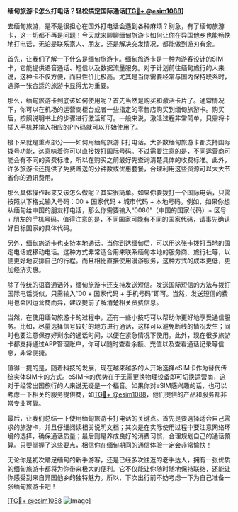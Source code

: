 **缅甸旅游卡怎么打电话？轻松搞定国际通话[[TG💪+ @esim1088](https://t.me/s/esim1088)]**

去缅甸旅游，是不是很担心在国外打电话会遇到各种麻烦？别急，有了缅甸旅游卡，这一切都不再是问题！今天就来聊聊缅甸旅游卡如何让你在异国他乡也能畅快地打电话，无论是联系家人、朋友，还是解决突发情况，都能做到游刃有余。

首先，让我们了解一下什么是缅甸旅游卡。缅甸旅游卡是一种为游客设计的SIM卡，它能提供语音通话、短信以及数据流量服务。对于计划前往缅甸旅行的人来说，这种卡不仅方便，而且性价比极高。尤其是当你需要经常与国内保持联系时，选择一张合适的旅游卡显得尤为重要。

那么，缅甸旅游卡到底该如何使用呢？首先当然是购买和激活卡片了。通常情况下，你可以在机场的运营商柜台或者一些指定的零售店购买到缅甸旅游卡。购买后，按照说明书上的步骤进行激活即可。一般来说，激活过程非常简单，只需将卡插入手机并输入相应的PIN码就可以开始使用了。

接下来就是重点部分——如何用缅甸旅游卡打电话。大多数缅甸旅游卡都支持国际拨号功能，这意味着你可以直接拨打国际号码。不过需要注意的是，不同运营商可能会有不同的资费标准，所以在购买之前最好先查询清楚具体的收费标准。此外，许多旅游卡还提供了免费赠送的分钟数或优惠套餐，合理利用这些资源可以大大节省你的通讯费用。

那么具体操作起来又该怎么做呢？其实很简单。如果你要拨打一个国际电话，只需按照以下格式输入号码：00 + 国家代码 + 城市代码 + 本地号码。例如，如果你想从缅甸给中国的朋友打电话，那么你需要输入“0086”（中国的国家代码）+ 区号 + 朋友的手机号码。值得注意的是，不同国家可能有不同的国家代码，请事先确认好目标国家的具体代码。

另外，缅甸旅游卡也支持本地通话。当你到达缅甸后，可以用这张卡拨打当地的固定电话或移动电话。这种方式非常适合用来联系缅甸本地的服务商、旅行社等，以便更好地安排自己的行程。而且相比直接使用漫游服务，这种方式的成本更低，更加经济实惠。

除了传统的语音通话外，缅甸旅游卡还支持发送短信。发送国际短信的方法与拨打国际电话类似，只需输入“00 + 国家代码 + 手机号码”即可。当然，发送短信的费用也会因运营商而异，建议提前了解清楚相关资费信息。

当然，在使用缅甸旅游卡的过程中，还有一些小技巧可以帮助你更好地享受通信服务。比如，尽量选择信号较好的地方进行通话，这样可以避免断线的情况发生；同时也要注意保存好剩余的通话时间，以便在紧急情况下使用。此外，现在很多旅游卡都支持通过APP管理账户，你可以随时查看余额、充值以及查看通话记录等信息，非常便捷。

值得一提的是，随着科技的发展，现在越来越多的人开始选择eSIM卡作为替代传统实体SIM卡的方式。eSIM卡的优势在于无需更换物理设备即可切换运营商，这对于经常出国旅行的人来说无疑是一个福音。如果你对eSIM感兴趣的话，也可以考虑一下相关的服务提供商，如[TG💪+ @esim1088](https://t.me/s/esim1088)，他们提供的产品和服务都非常专业可靠。

最后，让我们总结一下使用缅甸旅游卡打电话的关键点。首先是要选择适合自己需求的旅游卡，并且仔细阅读相关说明文档；其次是在实际使用过程中要注意网络环境的选择，确保通话质量；最后则是养成良好的消费习惯，合理规划自己的通话预算。只要掌握了这些要点，相信你在缅甸期间的通信体验一定会非常愉快！

无论你是初次踏足缅甸的新手游客，还是已经多次往返的老手达人，拥有一张优质的缅甸旅游卡都将为你带来极大的便利。它不仅能让你随时随地保持联络，还能让你感受到来自异国他乡的独特魅力。所以，下次出行前不妨考虑一下为自己准备一张缅甸旅游卡吧！

[[TG💪+ @esim1088](https://t.me/s/esim1088) ![Image](https://i.postimg.cc/4NQfJmqS/Snipaste-2025-05-13-00-14-12.png)]
